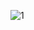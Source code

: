 ![1](https://user-images.githubusercontent.com/44758448/127085935-4a4ac18d-a805-442f-94ca-dcb3f9a96f64.png)
